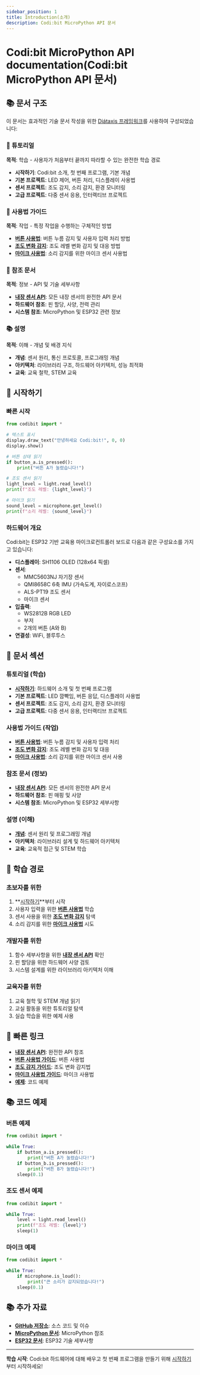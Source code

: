```yaml
---
sidebar_position: 1
title: Introduction(소개)
description: Codi:bit MicroPython API 문서
---
```


# Codi:bit MicroPython API documentation(Codi:bit MicroPython API 문서)

## 📚 문서 구조

이 문서는 효과적인 기술 문서 작성을 위한 [Diátaxis 프레임워크](https://diataxis.fr/)를 사용하여 구성되었습니다:

### 🎯 **튜토리얼**
**목적**: 학습 - 사용자가 처음부터 끝까지 따라할 수 있는 완전한 학습 경로

- **시작하기**: Codi:bit 소개, 첫 번째 프로그램, 기본 개념
- **기본 프로젝트**: LED 제어, 버튼 처리, 디스플레이 사용법
- **센서 프로젝트**: 조도 감지, 소리 감지, 환경 모니터링
- **고급 프로젝트**: 다중 센서 응용, 인터랙티브 프로젝트

### 🔧 **사용법 가이드**
**목적**: 작업 - 특정 작업을 수행하는 구체적인 방법

- **[버튼 사용법](how-to/button-usage-ko)**: 버튼 누름 감지 및 사용자 입력 처리 방법
- **[조도 변화 감지](how-to/light-change-detection-ko)**: 조도 레벨 변화 감지 및 대응 방법
- **[마이크 사용법](how-to/microphone-usage-ko)**: 소리 감지를 위한 마이크 센서 사용법

### 📖 **참조 문서**
**목적**: 정보 - API 및 기술 세부사항

- **[내장 센서 API](reference/builtin-ko)**: 모든 내장 센서의 완전한 API 문서
- **하드웨어 참조**: 핀 할당, 사양, 전력 관리
- **시스템 참조**: MicroPython 및 ESP32 관련 정보

### 📚 **설명**
**목적**: 이해 - 개념 및 배경 지식

- **개념**: 센서 원리, 통신 프로토콜, 프로그래밍 개념
- **아키텍처**: 라이브러리 구조, 하드웨어 아키텍처, 성능 최적화
- **교육**: 교육 철학, STEM 교육

## 🚀 시작하기

### 빠른 시작

```python
from codibit import *

# 텍스트 표시
display.draw_text("안녕하세요 Codi:bit!", 0, 0)
display.show()

# 버튼 상태 읽기
if button_a.is_pressed():
    print("버튼 A가 눌렸습니다!")

# 조도 센서 읽기
light_level = light.read_level()
print(f"조도 레벨: {light_level}")

# 마이크 읽기
sound_level = microphone.get_level()
print(f"소리 레벨: {sound_level}")
```

### 하드웨어 개요

Codi:bit는 ESP32 기반 교육용 마이크로컨트롤러 보드로 다음과 같은 구성요소를 가지고 있습니다:

- **디스플레이**: SH1106 OLED (128x64 픽셀)
- **센서**:
  - MMC5603NJ 자기장 센서
  - QMI8658C 6축 IMU (가속도계, 자이로스코프)
  - ALS-PT19 조도 센서
  - 마이크 센서
- **입출력**:
  - WS2812B RGB LED
  - 부저
  - 2개의 버튼 (A와 B)
- **연결성**: WiFi, 블루투스

## 📁 문서 섹션

### 튜토리얼 (학습)
- **[시작하기](tutorials/intro)**: 하드웨어 소개 및 첫 번째 프로그램
- **기본 프로젝트**: LED 깜빡임, 버튼 응답, 디스플레이 사용법
- **센서 프로젝트**: 조도 감지, 소리 감지, 환경 모니터링
- **고급 프로젝트**: 다중 센서 응용, 인터랙티브 프로젝트

### 사용법 가이드 (작업)
- **[버튼 사용법](how-to/button-usage-ko)**: 버튼 누름 감지 및 사용자 입력 처리
- **[조도 변화 감지](how-to/light-change-detection-ko)**: 조도 레벨 변화 감지 및 대응
- **[마이크 사용법](how-to/microphone-usage-ko)**: 소리 감지를 위한 마이크 센서 사용

### 참조 문서 (정보)
- **[내장 센서 API](reference/builtin-ko)**: 모든 센서의 완전한 API 문서
- **하드웨어 참조**: 핀 매핑 및 사양
- **시스템 참조**: MicroPython 및 ESP32 세부사항

### 설명 (이해)
- **[개념](explanation/intro)**: 센서 원리 및 프로그래밍 개념
- **아키텍처**: 라이브러리 설계 및 하드웨어 아키텍처
- **교육**: 교육적 접근 및 STEM 학습

## 🎯 학습 경로

### 초보자를 위한
1. **[시작하기](tutorials/intro)**부터 시작
2. 사용자 입력을 위한 **[버튼 사용법](how-to/button-usage-ko)** 학습
3. 센서 사용을 위한 **[조도 변화 감지](how-to/light-change-detection-ko)** 탐색
4. 소리 감지를 위한 **[마이크 사용법](how-to/microphone-usage-ko)** 시도

### 개발자를 위한
1. 함수 세부사항을 위한 **[내장 센서 API](reference/builtin-ko)** 확인
2. 핀 할당을 위한 하드웨어 사양 검토
3. 시스템 설계를 위한 라이브러리 아키텍처 이해

### 교육자를 위한
1. 교육 철학 및 STEM 개념 읽기
2. 교실 활동을 위한 튜토리얼 탐색
3. 실습 학습을 위한 예제 사용

## 🔗 빠른 링크

- **[내장 센서 API](reference/builtin-ko)**: 완전한 API 참조
- **[버튼 사용법 가이드](how-to/button-usage-ko)**: 버튼 사용법
- **[조도 감지 가이드](how-to/light-change-detection-ko)**: 조도 변화 감지법
- **[마이크 사용법 가이드](how-to/microphone-usage-ko)**: 마이크 사용법
- **[예제](https://github.com/codiplaykz/codibit-micropython/tree/main/examples)**: 코드 예제

## 📚 코드 예제

### 버튼 예제
```python
from codibit import *

while True:
    if button_a.is_pressed():
        print("버튼 A가 눌렸습니다!")
    if button_b.is_pressed():
        print("버튼 B가 눌렸습니다!")
    sleep(0.1)
```

### 조도 센서 예제
```python
from codibit import *

while True:
    level = light.read_level()
    print(f"조도 레벨: {level}")
    sleep(1)
```

### 마이크 예제
```python
from codibit import *

while True:
    if microphone.is_loud():
        print("큰 소리가 감지되었습니다!")
    sleep(0.1)
```

## 📚 추가 자료

- **[GitHub 저장소](https://github.com/codiplaykz/codibit-micropython)**: 소스 코드 및 이슈
- **[MicroPython 문서](https://docs.micropython.org/)**: MicroPython 참조
- **[ESP32 문서](https://docs.espressif.com/projects/esp-idf/)**: ESP32 기술 세부사항

---

**학습 시작**: Codi:bit 하드웨어에 대해 배우고 첫 번째 프로그램을 만들기 위해 [시작하기](tutorials/intro)부터 시작하세요!
